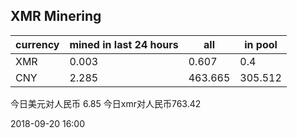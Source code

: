 ## XMR Minering

|currency|mined in last 24 hours|all|in pool|
|---|---|---|---|
|XMR|0.003|0.607|0.4|
|CNY|2.285|463.665|305.512|

今日美元对人民币 6.85	今日xmr对人民币763.42


2018-09-20 16:00